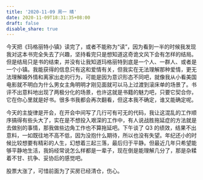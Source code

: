```yaml
---
title: '2020-11-09 周一 晴'
date: 2020-11-09T18:31:35+08:00
draft: false
disable_share: true
---
```


今天把《玛格丽特小镇》读完了，或者不能称为“读”，因为看到一半的时候我发现我对这本书完全失去了兴趣，坚持看完只是想知道这奇诡文风下会有怎样的结局。但是结局只是书的结束，并没有让我知道玛格丽特到底是一个人、一群人、或者是一个小镇。我能获得的信息只有这和爱情有关，但我实在无法理解那种爱情，更无法理解婚外情和离家出走的行为，可能是因为意识形态不同吧，就像我从小看美国电影就不明白为什么男女主角明明才刚见面就可以马上过渡到滚床单的场景了。书评不出意料地出现了两极分化的场景，也许这就是书籍的魅力吧，只要它契合你，它在你心里就是好书。很多书我都会再次翻看，但这本我不确定，谁又能确定呢。

<!--more-->

今天的主旋律是开会，在开会中间写了几行可有可无的代码，我让这混乱的工作顺序搞得有些头大了，实在是不想投入艰深的工作中，有人说战胜拖延症的方法就是去做别的事情，那我做些边角工作也不算拖延吧。下午谈了 Q3 的绩效，结果不出意料，一如既往地不高不低，因为没抱什么期待，所以也没有失望。年纪还小的时候比较想要有精彩的人生，幻想着三起三落，最后归于平静。但最近几年只希望能够平静地生活，我妈经常说怎么样都是一辈子，现在倒是能理解几分了，那是杂糅着不甘、抗争、妥协后的感觉吧。

股票大涨了，可惜前面为了买房已经清仓，伤心。
